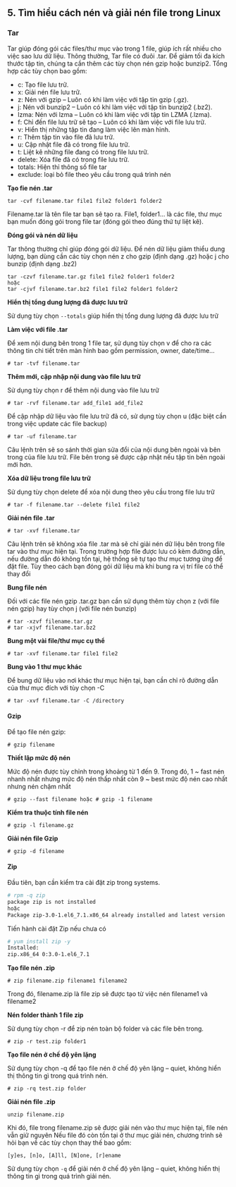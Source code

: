 ## <a name="5"> 5. Tìm hiểu cách nén và giải nén file trong Linux </a>

### <a name="5.1"> Tar </a>

Tar giúp đóng gói các files/thư mục vào trong 1 file, giúp ích rất nhiều cho việc sao lưu dữ liệu. Thông thường, Tar file có đuôi .tar. Để giảm tối đa kích thước tập tin, chúng ta cần thêm các tùy chọn nén gzip hoặc bunzip2. Tổng hợp các tùy chọn bao gồm:

- c: Tạo file lưu trữ.
- x: Giải nén file lưu trữ.
- z: Nén với gzip – Luôn có khi làm việc với tập tin gzip (.gz).
- j: Nén với bunzip2 – Luôn có khi làm việc với tập tin bunzip2 (.bz2).
- lzma: Nén với lzma – Luôn có khi làm việc với tập tin LZMA (.lzma).
- f: Chỉ đến file lưu trữ sẽ tạo – Luôn có khi làm việc với file lưu trữ.
- v: Hiển thị những tập tin đang làm việc lên màn hình.
- r: Thêm tập tin vào file đã lưu trữ.
- u: Cập nhật file đã có trong file lưu trữ.
- t: Liệt kê những file đang có trong file lưu trữ.
- delete: Xóa file đã có trong file lưu trữ.
- totals: Hiện thỉ thông số file tar
- exclude: loại bỏ file theo yêu cầu trong quá trình nén

**Tạo fie nén .tar**

``` 
tar -cvf filename.tar file1 file2 folder1 folder2
```

Filename.tar là tên file tar bạn sẽ tạo ra. File1, folder1… là các file, thư mục bạn muốn đóng gói trong file tar (đóng gói theo đúng thứ tự liệt kê).

**Đóng gói và nén dữ liệu**

Tar thông thường chỉ giúp đóng gói dữ liệu. Để nén dữ liệu giảm thiểu dung lượng, bạn dùng cần các tùy chọn nén z cho gzip (định dạng .gz) hoặc j cho bunzip (định dạng .bz2)

``` 
tar -czvf filename.tar.gz file1 file2 folder1 folder2
hoặc
tar -cjvf filename.tar.bz2 file1 file2 folder1 folder2
```

**Hiển thị tổng dung lượng đã được lưu trữ**

Sử dụng tùy chọn `--totals` giúp hiển thị tổng dung lượng đã được lưu trữ

**Làm việc với file .tar**

Để xem nội dung bên trong 1 file tar, sử dụng tùy chọn v để cho ra các thông tin chi tiết trên màn hình bao gồm permission, owner, date/time…

`# tar -tvf filename.tar`

**Thêm mới, cập nhập nội dung vào file lưu trữ**

Sử dụng tùy chọn r để thêm nội dung vào file lưu trữ

`# tar -rvf filename.tar add_file1 add_file2`

Để cập nhập dữ liệu vào file lưu trữ đã có, sử dụng tùy chọn u (đặc biệt cần trong việc update các file backup)

`# tar -uf filename.tar`

Câu lệnh trên sẽ so sánh thời gian sửa đổi của nội dung bên ngoài và bên trong của file lưu trữ. File bên trong sẽ được cập nhật nếu tập tin bên ngoài mới hơn.

**Xóa dữ liệu trong file lưu trữ**

Sử dụng tùy chọn delete để xóa nội dung theo yêu cầu trong file lưu trữ

`# tar -f filename.tar --delete file1 file2`

**Giải nén file .tar**

`# tar -xvf filename.tar`

Câu lệnh trên sẽ không xóa file .tar mà sẽ chỉ giải nén dữ liệu bên trong file tar vào thư mục hiện tại. Trong trường hợp file được lưu có kèm đường dẫn, nếu đường dẫn đó không tồn tại, hệ thống sẽ tự tạo thư mục tương ứng để đặt file. Tùy theo cách bạn đóng gói dữ liệu mà khi bung ra vị trí file có thể thay đổi

**Bung file nén**

Đối với các file nén gzip .tar.gz bạn cần sử dụng thêm tùy chọn z (với file nén gzip) hay tùy chọn j (với file nén bunzip)

```
# tar -xzvf filename.tar.gz
# tar -xjvf filename.tar.bz2
```

**Bung một vài file/thư mục cụ thể**

`# tar -xvf filename.tar file1 file2`

**Bung vào 1 thư mục khác**

Để bung dữ liệu vào nơi khác thư mục hiện tại, bạn cần chỉ rõ đường dẫn của thư mục đích với tùy chọn -C

`# tar -xvf filename.tar -C /directory`

#### Gzip

Để tạo file nén gzip:

`# gzip filename`

**Thiết lập mức độ nén**

Mức độ nén được tùy chỉnh trong khoảng từ 1 đến 9. Trong đó, 1 ~ fast nén nhanh nhất nhưng mức độ nén thấp nhất còn 9 ~ best mức độ nén cao nhất nhưng nén chậm nhất

`# gzip --fast filename hoặc # gzip -1 filename`

**Kiểm tra thuộc tính file nén**

`# gzip -l filename.gz`

**Giải nén file Gzip**

`# gzip -d filename`

#### Zip

Đầu tiên, bạn cần kiểm tra cài đặt zip trong systems.

``` sh
# rpm -q zip
package zip is not installed
hoặc
Package zip-3.0-1.el6_7.1.x86_64 already installed and latest version
```

Tiến hành cài đặt Zip nếu chưa có

``` sh
# yum install zip -y
Installed:
zip.x86_64 0:3.0-1.el6_7.1
```

**Tạo file nén .zip**

`# zip filename.zip filename1 filename2`

Trong đó, filename.zip là file zip sẽ được tạo từ việc nén filename1 và filename2

**Nén folder thành 1 file zip**

Sử dụng tùy chọn -r để zip nén toàn bộ folder và các file bên trong.

`# zip -r test.zip folder1`

**Tạo file nén ở chế độ yên lặng**

Sử dụng tùy chọn -q để tạo file nén ở chế độ yên lặng – quiet, không hiển thị thông tin gì trong quá trình nén.

`# zip -rq test.zip folder`

**Giải nén file .zip**

`unzip filename.zip`

Khi đó, file trong filename.zip sẽ được giải nén vào thư mục hiện tại, file nén vẫn giữ nguyên
Nếu file đó còn tồn tại ở thư mục giải nén, chương trình sẽ hỏi bạn về các tùy chọn thay thế bao gồm:

`[y]es, [n]o, [A]ll, [N]one, [r]ename`

Sử dụng tùy chọn `-q` để giải nén ở chế độ yên lặng – quiet, không hiển thị thông tin gì trong quá trình giải nén.
